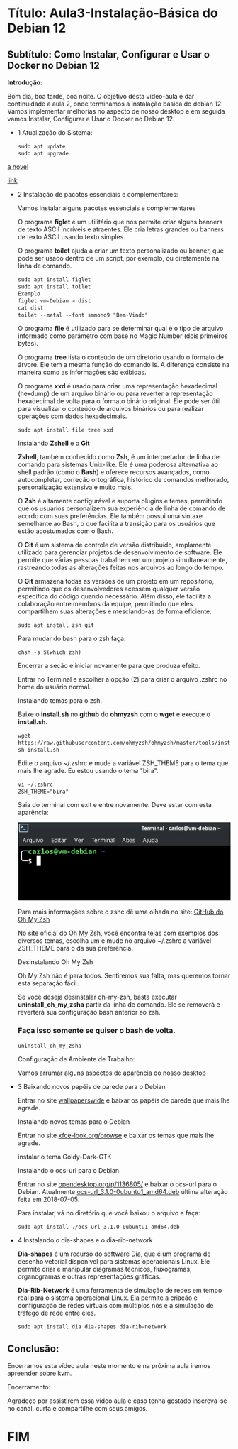 # Título: Aula3-Instalação-Básica do Debian 12
## Subtítulo: Como Instalar, Configurar e Usar o Docker no Debian 12

**Introdução:**

Bom dia, boa tarde, boa noite.
O objetivo desta vídeo-aula é dar continuidade a aula 2, onde terminamos a instalação básica do debian 12.
Vamos implementar melhorias no aspecto de nosso desktop e em seguida vamos Instalar, Configurar e Usar o Docker no Debian 12.

* 1 Atualização do Sistema:

    ```console
    sudo apt update
    sudo apt upgrade
    ```

<a href="https://en.wikipedia.org/wiki/The_Milagro_Beanfield_War_(novel)" target="_blank">a novel</a>

<a href="https://www.example.com/my great page">link</a>


* 2 Instalação de pacotes essenciais e complementares:

    Vamos instalar alguns pacotes essenciais e complementares

    O programa **figlet** é um utilitário que nos permite criar alguns banners de texto ASCII incríveis e atraentes. Ele cria letras grandes ou banners de texto ASCII usando texto simples.

    O programa **toilet** ajuda a criar um texto personalizado ou banner, que pode ser usado dentro de um script, por exemplo, ou diretamente na linha de comando.

    ```console
    sudo apt install figlet
    sudo apt install toilet
    Exemplo
    figlet vm-Debian > dist
    cat dist
    toilet --metal --font smmono9 "Bem-Vindo"
    ```

    O programa **file** é utilizado para se determinar qual é o tipo de arquivo informado como parâmetro com base no Magic Number (dois primeiros bytes).

    O programa **tree** lista o conteúdo de um diretório usando o formato de árvore. Ele tem a mesma função do comando ls. A diferença consiste na maneira como as informações são exibidas.

    O programa **xxd** é usado para criar uma representação hexadecimal (hexdump) de um arquivo binário ou para reverter a representação hexadecimal de volta para o formato binário original. Ele pode ser útil para visualizar o conteúdo de arquivos binários ou para realizar operações com dados hexadecimais.

    ```console
    sudo apt install file tree xxd
    ```

    Instalando **Zshell** e o **Git**

    **Zshell**, também conhecido como **Zsh**, é um interpretador de linha de comando para sistemas Unix-like. Ele é uma poderosa alternativa ao shell padrão (como o **Bash**) e oferece recursos avançados, como autocompletar, correção ortográfica, histórico de comandos melhorado, personalização extensiva e muito mais.

    O **Zsh** é altamente configurável e suporta plugins e temas, permitindo que os usuários personalizem sua experiência de linha de comando de acordo com suas preferências. Ele também possui uma sintaxe semelhante ao Bash, o que facilita a transição para os usuários que estão acostumados com o Bash.

    O **Git** é um sistema de controle de versão distribuído, amplamente utilizado para gerenciar projetos de desenvolvimento de software. Ele permite que várias pessoas trabalhem em um projeto simultaneamente, rastreando todas as alterações feitas nos arquivos ao longo do tempo.

    O **Git** armazena todas as versões de um projeto em um repositório, permitindo que os desenvolvedores acessem qualquer versão específica do código quando necessário. Além disso, ele facilita a colaboração entre membros da equipe, permitindo que eles compartilhem suas alterações e mesclando-as de forma eficiente.

    ```console
    sudo apt install zsh git
    ```

    Para mudar do bash para o zsh faça:

    ```console
    chsh -s $(which zsh)
    ```

    Encerrar a seção e iniciar novamente para que produza efeito.

    Entrar no Terminal e escolher a opção (2) para criar o arquivo .zshrc no home do usuário normal.

    Instalando temas para o zsh.

    Baixe o **install.sh** no **github** do **ohmyzsh** com o **wget** e execute o **install.sh**.

    ```console
    wget https://raw.githubusercontent.com/ohmyzsh/ohmyzsh/master/tools/install.sh
    sh install.sh
    ```

    Edite o arquivo ~/.zshrc e mude a variável ZSH_THEME para o tema que mais lhe agrade. Eu estou usando o tema "bira".

    ```console
    vi ~/.zshrc
    ZSH_THEME="bira"
    ```

    Saia do terminal com exit e entre novamente. Deve estar com esta aparência:

    ![Prompt do zsh com o tema "bira"](imagens/Aula3-Prompt-zsh.jpg)

    Para mais informações sobre o zshc dê uma olhada no site:
    [GitHub do Oh My Zsh](https://github.com/ohmyzsh/ohmyzsh)
    
    No site oficial do [Oh My Zsh](https://ohmyz.sh/), você encontra telas com exemplos dos diversos temas, escolha um e mude no arquivo ~/.zshrc a variável ZSH_THEME para o da sua preferência.

    Desinstalando Oh My Zsh

    Oh My Zsh não é para todos. Sentiremos sua falta, mas queremos tornar esta separação fácil.

    Se você deseja desinstalar oh-my-zsh, basta executar **uninstall_oh_my_zsha** partir da linha de comando. Ele se removerá e reverterá sua configuração bash anterior ao zsh.

    ### Faça isso somente se quiser o bash de volta.

    ```console
    uninstall_oh_my_zsha
    ```

    Configuração de Ambiente de Trabalho:

    Vamos arrumar alguns aspectos de aparência do nosso desktop

* 3 Baixando novos papéis de parede para o Debian

    Entrar no site [wallpaperswide](https://wallpaperswide.com/) e baixar os papéis de parede que mais lhe agrade.

    Instalando novos temas para o Debian

    Entrar no site [xfce-look.org/browse](https://www.xfce-look.org/browse/) e baixar os temas que mais lhe agrade.

    instalar o tema Goldy-Dark-GTK

    Instalando o ocs-url para o Debian

    Entrar no site [opendesktop.org/p/1136805/](https://www.opendesktop.org/p/1136805/) e baixar o ocs-url para o Debian. Atualmente [ocs-url_3.1.0-0ubuntu1_amd64.deb](https://ocs-dl.fra1.cdn.digitaloceanspaces.com/data/files/1467909105/ocs-url_3.1.0-0ubuntu1_amd64.deb?response-content-disposition=attachment%3B%2520ocs-url_3.1.0-0ubuntu1_amd64.deb&X-Amz-Content-Sha256=UNSIGNED-PAYLOAD&X-Amz-Algorithm=AWS4-HMAC-SHA256&X-Amz-Credential=RWJAQUNCHT7V2NCLZ2AL%2F20230922%2Fus-east-1%2Fs3%2Faws4_request&X-Amz-Date=20230922T223917Z&X-Amz-SignedHeaders=host&X-Amz-Expires=3600&X-Amz-Signature=723d3bc84e575b3920b07e1a0506d075f1a545c5c09871c49e1ed7a8d3afd20d) última alteração feita em 2018-07-05.
    
    Para instalar, vá no diretório que você baixou o arquivo e faça:

    ```console
    sudo apt install ./ocs-url_3.1.0-0ubuntu1_amd64.deb
    ```

* 4 Instalando o dia-shapes e o dia-rib-network

    **Dia-shapes** é um recurso do software Dia, que é um programa de desenho vetorial disponível para sistemas operacionais Linux. Ele permite criar e manipular diagramas técnicos, fluxogramas, organogramas e outras representações gráficas.

    **Dia-Rib-Network** é uma ferramenta de simulação de redes em tempo real para o sistema operacional Linux. Ela permite a criação e configuração de redes virtuais com múltiplos nós e a simulação de tráfego de rede entre eles.

    ```console
    sudo apt install dia dia-shapes dia-rib-network
    ```

## Conclusão:

Encerramos esta vídeo aula neste momento e na próxima aula iremos apreender sobre kvm.

Encerramento:

Agradeço por assistirem essa vídeo aula e caso tenha gostado inscreva-se no canal, curta e compartilhe com seus amigos.

# FIM